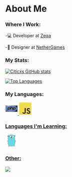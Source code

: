 <h1 align="left"> About Me </h1>


### Where I Work:
-💻 Developer at [Zeqa](https://github.com/zeqanetwork)

-🎨 Designer at [NetherGames](https://github.com/NetherGamesMC)


### My Stats:
[![Citicxs GitHub stats](https://github-readme-stats.vercel.app/api?username=Citicx&theme=tokyonight&show_icons=true&count_private=true)](https://github.com/anuraghazra/github-readme-stats)

[![Top Languages](https://github-readme-stats.vercel.app/api/top-langs/?username=Citicx&layout=compact&theme=tokyonight&show_icons=true)](https://github.com/anuraghazra/github-readme-stats)


### My Languages:
<a href="https://github.com/Citicx" target="_blank" rel="noreferrer"> 
<img src="https://raw.githubusercontent.com/devicons/devicon/master/icons/php/php-original.svg" alt="php" width="40" height="40"/>
 
<a href="https://github.com/Citicx" target="_blank" rel="noreferrer">
<img src="https://raw.githubusercontent.com/devicons/devicon/master/icons/javascript/javascript-original.svg" alt="javascript" width="40" height="40"/>

### Languages I'm Learning:
<a href="https://github.com/Citicx" target="_blank" rel="noreferrer">
<img src="https://raw.githubusercontent.com/devicons/devicon/master/icons/go/go-original.svg" alt="go" width="40" height="40"/>


### Other:
![](https://komarev.com/ghpvc/?username=Citicx&style=flat-square)
